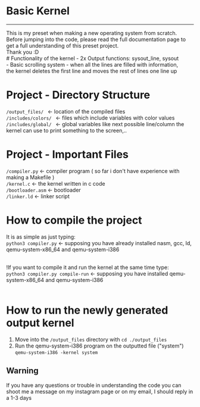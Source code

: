 # Basic Kernel
<hr>
This is my preset when making a new operating system from scratch. <br>
Before jumping into the code, please read the full documentation page to get a full understanding of this preset project. <br>
Thank you :D<br>
# Functionality of the kernel
 - 2x Output functions: sysout_line, sysout<br>
 - Basic scrolling system - when all the lines are filled with information,<br>
    the kernel deletes the first line and moves the rest of lines one line up<br>

# Project - Directory Structure
 ```/output_files/ ``` <- location of the compiled files<br>
 ```/includes/colors/ ``` <- files which include variables with color values<br>
 ```/includes/global/ ``` <- global variables like next possible line/column the kernel can use to print something to the screen,.. <br>
 
# Project - Important Files
```/compiler.py``` <- compiler program ( so far i don't have experience with making a Makefile )<br>
```/kernel.c``` <- the kernel written in c code<br>
```/bootloader.asm``` <- bootloader<br>
```/linker.ld``` <- linker script

# How to compile the project
It is as simple as just typing: <br>
```python3 compiler.py``` <- supposing you have already installed nasm, gcc, ld, qemu-system-x86_64 and qemu-system-i386 <br><br>

!If you want to compile it and run the kernel at the same time type: <br>
```python3 compiler.py compile-run``` <- supposing you have installed qemu-system-x86_64 and qemu-system-i386<br><br> 

# How to run the newly generated output kernel 
1) Move into the ```/output_files``` directory with ```cd ./output_files``` <br>
2) Run the qemu-system-i386 program on the outputted file ("system") ```qemu-system-i386 -kernel system``` 

## Warning 
If you have any questions or trouble in understanding the code you can shoot me a message on my instagram page or on my email, I should reply in a 1-3 days
